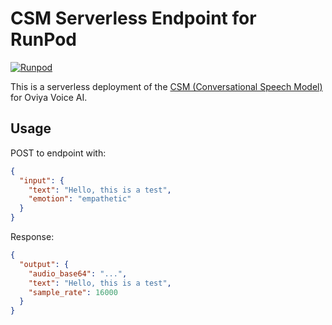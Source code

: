 # CSM Serverless Endpoint for RunPod

[![Runpod](https://api.runpod.io/badge/jarvis138/csm-serverless)](https://console.runpod.io/hub/jarvis138/csm-serverless)

This is a serverless deployment of the [CSM (Conversational Speech Model)](https://github.com/SesameAILabs/csm) for Oviya Voice AI.

## Usage

POST to endpoint with:
```json
{
  "input": {
    "text": "Hello, this is a test",
    "emotion": "empathetic"
  }
}
```

Response:
```json
{
  "output": {
    "audio_base64": "...",
    "text": "Hello, this is a test",
    "sample_rate": 16000
  }
}
```
